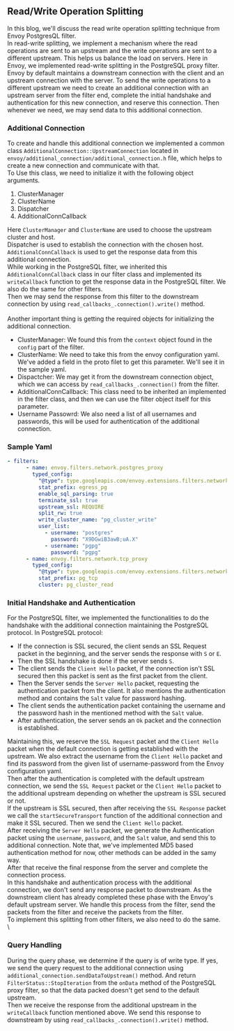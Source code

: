 ## Read/Write Operation Splitting 
In this blog, we'll discuss the read write operation splitting technique from Envoy PostgresQL filter.
\
In read-write splitting, we implement a mechanism where the read operations are sent to an upstream and the write operations are sent to a different upstream. This helps us balance the load on servers.
Here in Envoy, we implemented read-write splitting in the PostgreSQL proxy filter. Envoy by default maintains a downstream connection with the client and an upstream connection with the server.
To send the write operations to a different upstream we need to create an additional connection with an upstream server from the filter end, complete the initial handshake and authentication for this new connection, and reserve this connection. Then whenever we need, we may send data to this additional connection.

### Additional Connection
To create and handle this additional connection we implemented a common class `AdditionalConnection::UpstreamConnection` located in `envoy/additional_connection/additional_connection.h` file, 
which helps to create a new connection and communicate with that.\
To Use this class, we need to initialize it with the following object arguments.
1. ClusterManager
2. ClusterName
3. Dispatcher
4. AdditionalConnCallback

Here `ClusterManager` and `ClusterName` are used to choose the upstream cluster and host.\
Dispatcher is used to establish the connection with the chosen host.\
`AdditionalConnCallback` is used to get the response data from this additional connection.\
While working in the PostgreSQL filter, we inherited this `AdditionalConnCallback` class in our filter class and implemented its `writeCallback` function to get the response data in the PostgreSQL filter.
We also do the same for other filters.\
Then we may send the response from this filter to the downstream connection by using `read_callbacks_.connection().write()` method.\
\
Another important thing is getting the required objects for initializing the additional connection.
- ClusterManager: We found this from the `context` object found in the `config` part of the filter.
- ClusterName: We need to take this from the envoy configuration yaml. We've added a field in the proto filet to get this parameter. We'll see it in the sample yaml.
- Dispactcher: We may get it from the downstream connection object, which we can access by `read_callbacks_.connection()` from the filter.
- AdditionalConnCallback: This class need to be inherited an implemented in the filter class, and then we can use the filter object itself for this parameter.
- Username Passowrd: We also need a list of all usernames and passwords, this will be used for authentication of the additional connection.

### Sample Yaml
```yaml
- filters:
      - name: envoy.filters.network.postgres_proxy
        typed_config:
          "@type": type.googleapis.com/envoy.extensions.filters.network.postgres_proxy.v3alpha.PostgresProxy
          stat_prefix: egress_pg
          enable_sql_parsing: true
          terminate_ssl: true
          upstream_ssl: REQUIRE
          split_rw: true
          write_cluster_name: "pg_cluster_write"
          user_list:
            - username: "postgres"
              password: "X9DGwiB3awB;uA.X"
            - username: "pgpg"
              password: "pgpg"
      - name: envoy.filters.network.tcp_proxy
        typed_config:
          "@type": type.googleapis.com/envoy.extensions.filters.network.tcp_proxy.v3.TcpProxy
          stat_prefix: pg_tcp
          cluster: pg_cluster_read
```

### Initial Handshake and Authentication
For the PostgreSQL filter, we implemented the functionalities to do the handshake with the additional connection maintaining the PostgreSQL protocol.
In PostgreSQL protocol:
- If the connection is SSL secured, the client sends an SSL Request packet in the beginning, and the server sends the response with `S` or `E`.
- Then the SSL handshake is done if the server sends `S`.
- The client sends the `Client Hello` packet, if the connection isn't SSL secured then this packet is sent as the first packet from the client.
- Then the Server sends the `Server Hello` packet, requesting the authentication packet from the client. It also mentions the authentication method and contains the `Salt` value for password hashing.
- The client sends the authentication packet containing the username and the password hash in the mentioned method with the `Salt` value.
- After authentication, the server sends an `Ok` packet and the connection is established.

Maintaining this, we reserve the `SSL Request` packet and the `Client Hello` packet when the default connection is getting established with the upstream. We also extract the username from the `Client Hello` packet and find its password from the given list of username-password from the Envoy configuration yaml.\
Then after the authentication is completed with the default upstream connection, we send the `SSL Request` packet or the `Client Hello` packet to the additional upstream depending on whether the upstream is SSL secured or not.\
If the upstream is SSL secured, then after receiving the `SSL Response` packet we call the `startSecureTransport` function of the additional connection and make it SSL secured. Then we send the `Client Hello` packet.\
After receiving the `Server Hello` packet, we generate the Authentication packet using the `username`, `password`, and the `Salt` value, and send this to additional connection. Note that, we've implemented MD5 based authentication method for now, other methods can be added in the samy way.\
After that receive the final response from the server and complete the connection process.\
In this handshake and authentication process with the additional connection, we don't send any response packet to downstream. As the downstream client has already completed these phase with the Envoy's default upstream server. We handle this process from the filter, send the packets from the filter and receive the packets from the filter.\
To implement this splitting from other filters, we also need to do the same.\
\
### Query Handling
During the query phase, we determine if the query is of write type. If yes, we send the query request to the additional connection using `additional_connection.sendDataToUpstream()` method.
And return `FilterStatus::StopIteration` from the `onData` method of the PostgreSQL proxy filter, so that the data packed doesn't get send to the default upstream.\
Then we receive the response from the additional upstream in the `writeCallback` function mentioned above. We send this response to downstream by using `read_callbacks_.connection().write()` method.